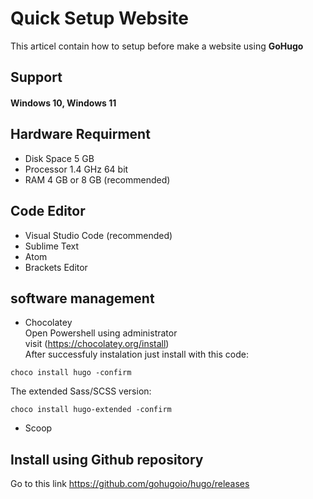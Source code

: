 # Quick Setup Website
This articel contain how to setup before make a website using <b>GoHugo</b>
## Support
  
#### Windows 10, Windows 11

## Hardware Requirment 

- Disk Space 5 GB
- Processor 1.4 GHz 64 bit
- RAM 4 GB or 8 GB (recommended)
  
## Code Editor
- Visual Studio Code (recommended)
- Sublime Text
- Atom
- Brackets Editor
  
## software management
  
- Chocolatey <br>
Open Powershell using administrator <br>
visit (https://chocolatey.org/install) <br>
After successfuly instalation just install with this code:<br>
```
choco install hugo -confirm
```
The extended Sass/SCSS version:
```
choco install hugo-extended -confirm
```
- Scoop 

## Install using Github repository
Go to this link https://github.com/gohugoio/hugo/releases
